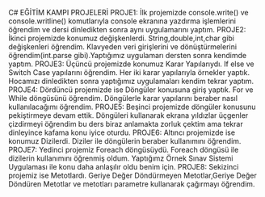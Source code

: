 C# EĞİTİM KAMPI PROJELERİ
PROJE1: İlk projemizde console.write() ve console.writline() komutlarıyla console ekranına yazdırma işlemlerini öğrendim ve dersi dinledikten sonra aynı uygulamarını yaptım.
PROJE2: İkinci projemizde konumuz değişkenlerdi. String,double,int,char gibi değişkenleri öğrendim.  Klavyeden veri girişlerini ve dönüştürmelerini öğrendim(int.parse gibi).Yaptığımız uygulamarı dersten sonra kendimde yaptım.
PROJE3: Üçüncü projemizde konumuz Karar Yapılarıydı. If else ve Switch Case yapılarını öğrendim. Her iki karar yapılarıyla örnekler yaptık. Hocamızı dinledikten sonra yaptığımız uygulamaları kendim tekrar yaptım.
PROJE4: Dördüncü projemizde ise Döngüler konusuna giriş yaptık. For ve While döngüsünü öğrendim. Döngülerle karar yapılarını beraber nasıl kullanılacağımı öğrendim. 
PROJE5: Beşinci projemizde döngüler konusunu pekiştirmeye devam ettik. Döngüleri kullanarak ekrana yıldızlar üçgenler çizdirmeyi öğrendim bu ders biraz anlamakta zorluk çektim ama tekrar dinleyince kafama konu iyice oturdu.
PROJE6: Altıncı projemizde ise konumuz Dizilerdi. Diziler ile döngülerin beraber kullanımını öğrendim.
PROJE7: Yedinci projemiz Foreach döngüsüydü. Foreach döngüsü ile dizilerin kullanımını öğrenmiş oldum. Yaptığımz Örnek Sınav Sistemi Uygulaması ile konu daha anlaşılır oldu benim için.
PROJE8: Sekizinci projemiz ise Metotlardı. Geriye Değer Döndürmeyen Metotlar,Geriye Değer Döndüren Metotlar ve metotları parametre kullanarak çağırmayı öğrendim.
